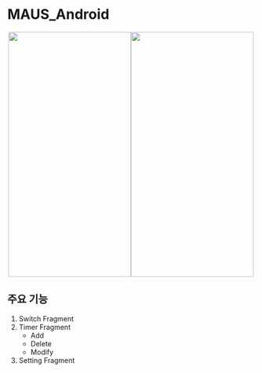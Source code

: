 # MAUS_Android
<p align="center"><img src="https://user-images.githubusercontent.com/75845861/135654918-d5831375-af4c-4ec3-b8a3-1476c23148a6.gif" height = 500 width=250><img src="https://user-images.githubusercontent.com/75845861/135654918-d5831375-af4c-4ec3-b8a3-1476c23148a6.gif" height = 500 width=250></p>



## 주요 기능  
1. Switch Fragment  
2. Timer Fragment  
    - Add
    - Delete
    - Modify
3. Setting Fragment  
